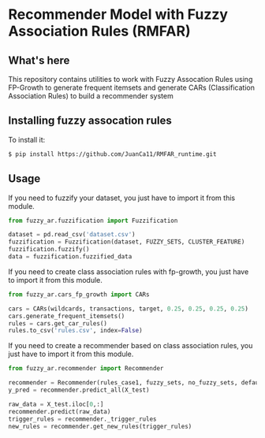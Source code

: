 # Recommender Model with Fuzzy Association Rules (RMFAR)

## What's here

This repository contains utilities to work with Fuzzy Assocation Rules using FP-Growth to generate frequent itemsets and generate CARs (Classification Association Rules) to build a recommender system

## Installing fuzzy assocation rules 

To install it:

```bash
$ pip install https://github.com/JuanCa11/RMFAR_runtime.git
```

## Usage

If you need to fuzzify your dataset, you just have to import it from this module.

```python
from fuzzy_ar.fuzzification import Fuzzification

dataset = pd.read_csv('dataset.csv')
fuzzification = Fuzzification(dataset, FUZZY_SETS, CLUSTER_FEATURE)
fuzzification.fuzzify()
data = fuzzification.fuzzified_data
```

If you need to create class association rules with fp-growth, you just have to import it from this module.

```python
from fuzzy_ar.cars_fp_growth import CARs

cars = CARs(wildcards, transactions, target, 0.25, 0.25, 0.25, 0.25)
cars.generate_frequent_itemsets()
rules = cars.get_car_rules()
rules.to_csv('rules.csv', index=False)

```

If you need to create a recommender based on class association rules, you just have to import it from this module.

```python
from fuzzy_ar.recommender import Recommender

recommender = Recommender(rules_case1, fuzzy_sets, no_fuzzy_sets, default_class)
y_pred = recommender.predict_all(X_test)

raw_data = X_test.iloc[0,:]
recommender.predict(raw_data)
trigger_rules = recommender._trigger_rules
new_rules = recommender.get_new_rules(trigger_rules)
```
